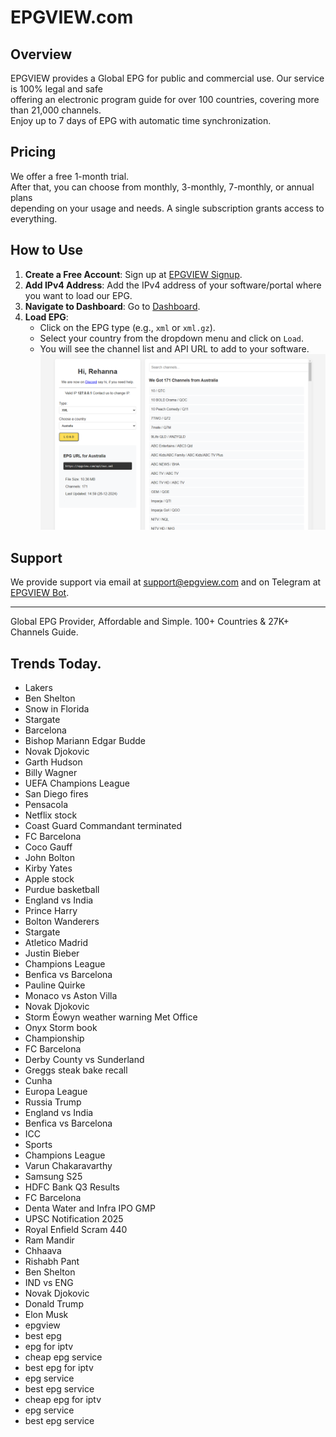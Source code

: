 # EPGVIEW.com



## Overview
EPGVIEW provides a Global EPG for public and commercial use. Our service is 100% legal and safe\
offering an electronic program guide for over 100 countries, covering more than 21,000 channels.\
Enjoy up to 7 days of EPG with automatic time synchronization.

## Pricing
We offer a free 1-month trial. \
After that, you can choose from monthly, 3-monthly, 7-monthly, or annual plans \
depending on your usage and needs. A single subscription grants access to everything.

## How to Use
1. **Create a Free Account**: Sign up at [EPGVIEW Signup](https://epgview.com/signup.php).
2. **Add IPv4 Address**: Add the IPv4 address of your software/portal where you want to load our EPG.
3. **Navigate to Dashboard**: Go to [Dashboard](https://epgview.com/dashboard.php).
4. **Load EPG**:
   - Click on the EPG type (e.g., `xml` or `xml.gz`).
   - Select your country from the dropdown menu and click on `Load`.
   - You will see the channel list and API URL to add to your software.
![EPGVIEW](img/dashboard.png)
## Support
We provide support via email at [support@epgview.com](mailto:support@epgview.com) and on Telegram at [EPGVIEW Bot](https://t.me/epgview_bot).

---

Global EPG Provider, Affordable and Simple. 100+ Countries & 27K+ Channels Guide.

## Trends Today.

- Lakers
- Ben Shelton
- Snow in Florida
- Stargate
- Barcelona
- Bishop Mariann Edgar Budde
- Novak Djokovic
- Garth Hudson
- Billy Wagner
- UEFA Champions League
- San Diego fires
- Pensacola
- Netflix stock
- Coast Guard Commandant terminated
- FC Barcelona
- Coco Gauff
- John Bolton
- Kirby Yates
- Apple stock
- Purdue basketball
- England vs India
- Prince Harry
- Bolton Wanderers
- Stargate
- Atletico Madrid
- Justin Bieber
- Champions League
- Benfica vs Barcelona
- Pauline Quirke
- Monaco vs Aston Villa
- Novak Djokovic
- Storm Éowyn weather warning Met Office
- Onyx Storm book
- Championship
- FC Barcelona
- Derby County vs Sunderland
- Greggs steak bake recall
- Cunha
- Europa League
- Russia Trump
- England vs India
- Benfica vs Barcelona
- ICC
- Sports
- Champions League
- Varun Chakaravarthy
- Samsung S25
- HDFC Bank Q3 Results
- FC Barcelona
- Denta Water and Infra IPO GMP
- UPSC Notification 2025
- Royal Enfield Scram 440
- Ram Mandir
- Chhaava
- Rishabh Pant
- Ben Shelton
- IND vs ENG
- Novak Djokovic
- Donald Trump
- Elon Musk
- epgview
- best epg
- epg for iptv
- cheap epg service
- best epg for iptv
- epg service
- best epg service
- cheap epg for iptv
- epg service
- best epg service
